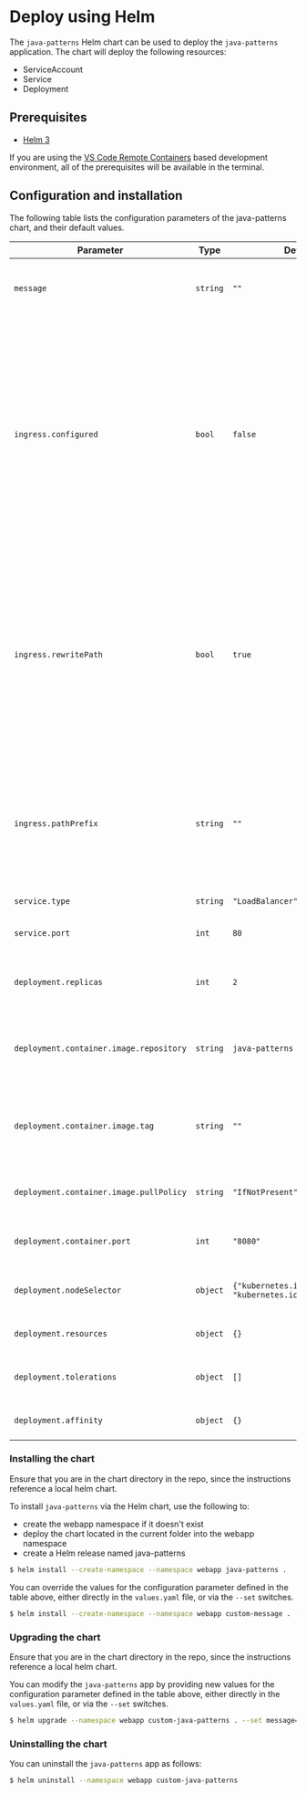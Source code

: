 # Deploy using Helm

The `java-patterns` Helm chart can be used to deploy the `java-patterns` application. The chart will deploy the following resources:

- ServiceAccount
- Service
- Deployment

## Prerequisites

- [Helm 3](https://v3.helm.sh/)

If you are using the [VS Code Remote Containers](https://marketplace.visualstudio.com/items?itemName=ms-vscode-remote.remote-containers) based development
environment, all of the prerequisites will be available in the terminal.

## Configuration and installation

The following table lists the configuration parameters of the java-patterns chart, and their default values.

| Parameter | Type | Default | Description |
| --------- | ---- | ------- | ----------- |
| `message` | `string` | `""` | A custom message to display instead of the default. |
| `ingress.configured` | `bool` | `false` | Indicates whether an ingress has been configured in the cluster. <br/>Note: this chart will not install or configure an ingress. You will need to install an ingress controller and add ingress record to the app namespace. |
| `ingress.rewritePath` | `bool` | `true` | Indicates whether pathPrefix is rewritten by the ingress. <br/> If this is set to `true` then the java-patterns dynamic content and static assets will be served from `/`, otherwise, they will be served from `/$pathPrefix`. |
| `ingress.pathPrefix` | `string` | `""` | The path prefix configured in the ingress for the java-patterns service.<br/> Must be provided when ingress is used. |
| `service.type` | `string` | `"LoadBalancer"` | The service type. |
| `service.port` | `int` | `80` | The port exposed by the service. |
| `deployment.replicas` | `int` | `2` | The number of replicas for the java-patterns deployment. |
| `deployment.container.image.repository` | `string` | `java-patterns` | The container image to run in the java-patterns pods. |
| `deployment.container.image.tag` | `string` | `""` | The container image tag. If not specified, the chart's appVersion is used. |
| `deployment.container.image.pullPolicy` | `string` | `"IfNotPresent"` | The pull policy for the container image. |
| `deployment.container.port` | `int` | `"8080"` | The port that java-patterns app listens on. |
| `deployment.nodeSelector` | `object` | `{"kubernetes.io/os":"linux", "kubernetes.io/arch":"amd64"}` | The node selector for the deployment. |
| `deployment.resources` | `object` | `{}` | The resource limits for the deployment. |
| `deployment.tolerations` | `object` | `[]` | The tolerations for the deployment. |
| `deployment.affinity` | `object` | `{}` | The affinity for the deployment. |

### Installing the chart

Ensure that you are in the chart directory in the repo, since the instructions reference a local helm chart.

To install `java-patterns` via the Helm chart, use the following to:

- create the webapp namespace if it doesn't exist
- deploy the chart located in the current folder into the webapp namespace
- create a Helm release named java-patterns

```bash
$ helm install --create-namespace --namespace webapp java-patterns .
```

You can override the values for the configuration parameter defined in the table above, either directly in the `values.yaml` file, or via the `--set` switches.

```bash
$ helm install --create-namespace --namespace webapp custom-message . --set message="I just deployed this on Kubernetes!"
```

### Upgrading the chart

Ensure that you are in the chart directory in the repo, since the instructions reference a local helm chart.

You can modify the `java-patterns` app by providing new values for the configuration parameter defined in the table above, either directly in the `values.yaml`
file, or via the `--set` switches.

```bash
$ helm upgrade --namespace webapp custom-java-patterns . --set message="This is a different message"
```

### Uninstalling the chart

You can uninstall the `java-patterns` app as follows:

```bash
$ helm uninstall --namespace webapp custom-java-patterns
```
